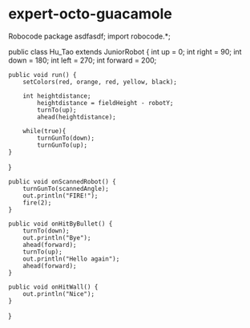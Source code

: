 # expert-octo-guacamole
Robocode
package asdfasdf;
import robocode.*;

public class Hu_Tao extends JuniorRobot
{
	int up = 0;
	int right = 90;
	int down = 180;
	int left = 270;
	int forward = 200;
	
	public void run() {
		setColors(red, orange, red, yellow, black);
		
		int heightdistance;
			heightdistance = fieldHeight - robotY;
			turnTo(up);
			ahead(heightdistance);
			
		while(true){
			turnGunTo(down);
			turnGunTo(up);
	}
}

	public void onScannedRobot() {
	  	turnGunTo(scannedAngle);
		out.println("FIRE!");
		fire(2);
	}
	
	public void onHitByBullet() {
		turnTo(down);
		out.println("Bye");
		ahead(forward);
		turnTo(up);
		out.println("Hello again");
		ahead(forward);
	}

	public void onHitWall() {
		out.println("Nice");
	}	
}

